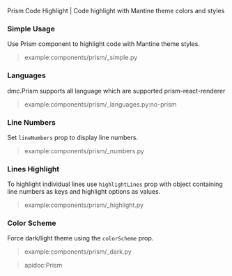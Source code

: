 Prism Code Highlight | Code highlight with Mantine theme colors and styles

### Simple Usage

Use Prism component to highlight code with Mantine theme styles.

> example:components/prism/_simple.py

### Languages

dmc.Prism supports all language which are supported prism-react-renderer

> example:components/prism/_languages.py:no-prism

### Line Numbers

Set `lineNumbers` prop to display line numbers.

> example:components/prism/_numbers.py

### Lines Highlight

To highlight individual lines use `highlightLines` prop with object containing line numbers as keys and highlight
options as values.

> example:components/prism/_highlight.py

### Color Scheme

Force dark/light theme using the `colorScheme` prop.

> example:components/prism/_dark.py

> apidoc:Prism
